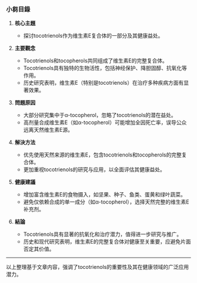 ### 小芻目錄
1. **核心主題**  
   - 探讨tocotrienols作为维生素E复合体的一部分及其健康益处。
   
2. **主要觀念**  
   - Tocotrienols和tocopherols共同组成了维生素E的完整复合体。  
   - Tocotrienols具有独特的生物活性，包括神经保护、降胆固醇、抗氧化等作用。  
   - 历史研究表明，维生素E（特别是tocotrienols）在治疗多种疾病方面有显著效果。

3. **問題原因**  
   - 大部分研究集中于α-tocopherol，忽略了tocotrienols的潜在益处。  
   - 高剂量合成维生素E（如α-tocopherol）可能增加全因死亡率，误导公众远离天然维生素E源。  

4. **解決方法**  
   - 优先使用天然来源的维生素E，包含tocotrienols和tocopherols的完整复合体。  
   - 更加重视tocotrienols的研究与应用，以全面评估其健康益处。

5. **健康建議**  
   - 增加富含维生素E的食物摄入，如坚果、种子、鱼类、蛋黄和绿叶蔬菜。  
   - 避免仅依赖合成的单一成分（如α-tocopherol），选择天然完整的维生素E补充剂。  

6. **結論**  
   - Tocotrienols具有显著的抗氧化和治疗潜力，值得进一步研究与推广。  
   - 历史和现代研究表明，维生素E的完整复合体对健康至关重要，应避免片面否定其价值。

---

以上整理基于文章内容，强调了tocotrienols的重要性及其在健康领域的广泛应用潜力。